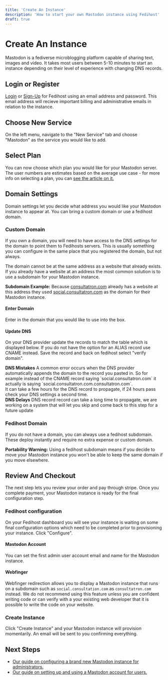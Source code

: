```yaml
---
title: 'Create An Instance'
description: 'How to start your own Mastodon instance using Fedihost'
draft: true
---
```

Create An Instance
===

Mastodon is a fediverse microblogging platform capable of sharing text,
images and video. It takes most users between 5-10 minutes to start an
instance depending on their level of experience with changing DNS records.

## Login or Register
[Login](/login) or [Sign-Up](/register) for Fedihost using an email address
and password. This email address will recieve important billing and
administrative emails in relation to the instance.

## Choose New Service
On the left menu, navigate to the "New Service" tab and choose "Mastodon"
as the service you would like to add.

## Select Plan
You can now choose which plan you would like for your Mastodon server.
The user numbers are estimates based on the average use case - for more info
on selecting a plan, you can [see the article on it.](/articles/mastodon/choosingaplan)

## Domain Settings
Domain settings let you decide what address you would like your Mastodon
instance to appear at. You can bring a custom domain or use a fedihost
domain.

### Custom Domain
If you own a domain, you will need to have access to the DNS settings for
the domain to point them to Fedihosts servers. This is usually something
you can configure in the same place that you registered the domain, but
not always.

The domain cannot be at the same address as a website that already exists.
If you already have a website at an address the most common solution is
to use a subdomain for your Mastodon instance.

<aside><strong>Subdomain Example:</strong>
Because <a href="https://consultatron.com/">consultatron.com</a> already
has a website at this address they used
<a href="https://social.consultatron.com/">social.consultatron.com</a>
as the domain for their Mastodon instance.</aside>

#### Enter Domain
Enter in the domain that you would like to use into the box.

#### Update DNS
On your DNS provider update the records to match the table which is
displayed below. If you do not have the option for an ALIAS record use
CNAME instead. Save the record and back on fedihost select "verify
domain".

<aside><strong>DNS Mistakes</strong>
A common error occurs when the DNS provider automatically appends the
domain to the record you pasted in. So for example instead of the CNAME
record saying `social.consultatron.com` it actually is saying
`social.consultatron.com.consultatron.com`.</aside>
It can take a few hours for the DNS record to propagate, if 24 hours pass
check your DNS settings a second time.
<aside><strong>DNS Delays</strong>
DNS record record can take a long time to propagate, we are working on a
system that will let you skip and come back to this step for a future
update </aside>

### Fedihost Domain
If you do not have a domain, you can always use a fedihost subdomain.
These deploy instantly and require no extra expense or custom domain.
<aside><strong>Portability Warning:</strong>
Using a fedihost subdomain means if you decide to move your Mastodon
instance you won't be able to keep the same domain if you move
elsewhere.</aside>

## Review And Checkout
The next step lets you review your order and pay through stripe. Once you
complete payment, your Mastodon instance is ready for the final
configuration step.

### Fedihost configuration
On your Fedihost dashboard you will see your instance is waiting on some final
configuration options which need to be completed prior to provisioning
your instance. Click "Configure".

#### Mastodon Account
You can set the first admin user account email and name for the Mastodon
instance.

#### Webfinger
Webfinger redirection allows you to display a Mastodon instance that runs
on a subdomain such as `social.consultation.com` as `consultatron.com`
instead. We do not recommend using this feature unless you are confident
writing code or can verify with a your existing web developer that it is
possible to write the code on your website.

### Create Instance
Click "Create Instance" and your Mastodon instance will provision
momentarily. An email will be sent to you confirming everything.


## Next Steps
- [Our guide on configuring a brand new Mastodon instance for
  administrators.](/articles/mastodon/creating/configuring)
- [Our guide on setting up and using a Mastodon account for
  users.](/articles/mastodon/newusers)
